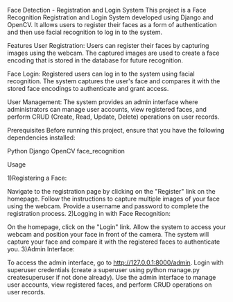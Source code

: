 Face Detection - Registration and Login System
This project is a Face Recognition Registration and Login System developed using Django and OpenCV. It allows users to register their faces as a form of authentication and then use facial recognition to log in to the system.

Features
User Registration: Users can register their faces by capturing images using the webcam. The captured images are used to create a face encoding that is stored in the database for future recognition.

Face Login: Registered users can log in to the system using facial recognition. The system captures the user's face and compares it with the stored face encodings to authenticate and grant access.

User Management: The system provides an admin interface where administrators can manage user accounts, view registered faces, and perform CRUD (Create, Read, Update, Delete) operations on user records.

Prerequisites
Before running this project, ensure that you have the following dependencies installed:

Python 
Django 
OpenCV 
face_recognition 

Usage

1)Registering a Face:

Navigate to the registration page by clicking on the "Register" link on the homepage.
Follow the instructions to capture multiple images of your face using the webcam.
Provide a username and password to complete the registration process.
2)Logging in with Face Recognition:

On the homepage, click on the "Login" link.
Allow the system to access your webcam and position your face in front of the camera.
The system will capture your face and compare it with the registered faces to authenticate you.
3)Admin Interface:

To access the admin interface, go to http://127.0.0.1:8000/admin.
Login with superuser credentials (create a superuser using python manage.py createsuperuser if not done already).
Use the admin interface to manage user accounts, view registered faces, and perform CRUD operations on user records.
